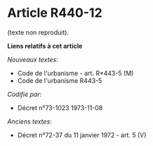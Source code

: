 # Article R440-12

(texte non reproduit).

**Liens relatifs à cet article**

_Nouveaux textes_:

  - Code de l'urbanisme - art. R*443-5 (M)
  - Code de l'urbanisme R443-5

_Codifié par_:

  - Décret n°73-1023 1973-11-08

_Anciens textes_:

  - Décret n°72-37 du 11 janvier 1972 - art. 5 (V)
